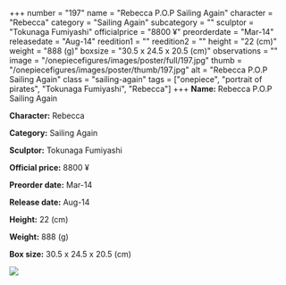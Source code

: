 +++
number = "197"
name = "Rebecca P.O.P Sailing Again"
character = "Rebecca"
category = "Sailing Again"
subcategory = ""
sculptor = "Tokunaga Fumiyashi"
officialprice = "8800 ¥"
preorderdate = "Mar-14"
releasedate = "Aug-14"
reedition1 = ""
reedition2 = ""
height = "22 (cm)"
weight = "888 (g)"
boxsize = "30.5 x 24.5 x 20.5 (cm)"
observations = ""
image = "/onepiecefigures/images/poster/full/197.jpg"
thumb = "/onepiecefigures/images/poster/thumb/197.jpg"
alt = "Rebecca P.O.P Sailing Again"
class = "sailing-again"
tags = ["onepiece", "portrait of pirates", "Tokunaga Fumiyashi", "Rebecca"]
+++
**Name:** Rebecca P.O.P Sailing Again

**Character:** Rebecca

**Category:** Sailing Again 

**Sculptor:** Tokunaga Fumiyashi

**Official price:** 8800 ¥

**Preorder date:** Mar-14

**Release date:** Aug-14

**Height:** 22 (cm)

**Weight:** 888 (g)

**Box size:** 30.5 x 24.5 x 20.5 (cm)

<img src="/onepiecefigures/images/poster/thumb/197.jpg">